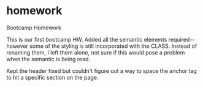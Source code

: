# homework
Bootcamp Homework

This is our first bootcamp HW. Added all the semantic elements required-- however some of the styling is still incorporated with the CLASS. Instead of renaming them, I left them alone, not sure if this would pose a problem when the semantic is being read.

Kept the header fixed but couldn't figure out a way to space the anchor tag to hit a specific section on the page.